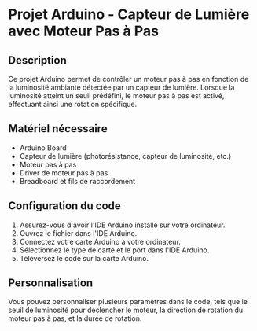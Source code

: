 # Projet Arduino - Capteur de Lumière avec Moteur Pas à Pas

## Description

Ce projet Arduino permet de contrôler un moteur pas à pas en fonction de la luminosité ambiante détectée par un capteur de lumière. Lorsque la luminosité atteint un seuil prédéfini, le moteur pas à pas est activé, effectuant ainsi une rotation spécifique.

## Matériel nécessaire

- Arduino Board
- Capteur de lumière (photorésistance, capteur de luminosité, etc.)
- Moteur pas à pas
- Driver de moteur pas à pas
- Breadboard et fils de raccordement

## Configuration du code

1. Assurez-vous d'avoir l'IDE Arduino installé sur votre ordinateur.
2. Ouvrez le fichier dans l'IDE Arduino.
3. Connectez votre carte Arduino à votre ordinateur.
4. Sélectionnez le type de carte et le port dans l'IDE Arduino.
5. Téléversez le code sur la carte Arduino.

## Personnalisation

Vous pouvez personnaliser plusieurs paramètres dans le code, tels que le seuil de luminosité pour déclencher le moteur, la direction de rotation du moteur pas à pas, et la durée de rotation.

